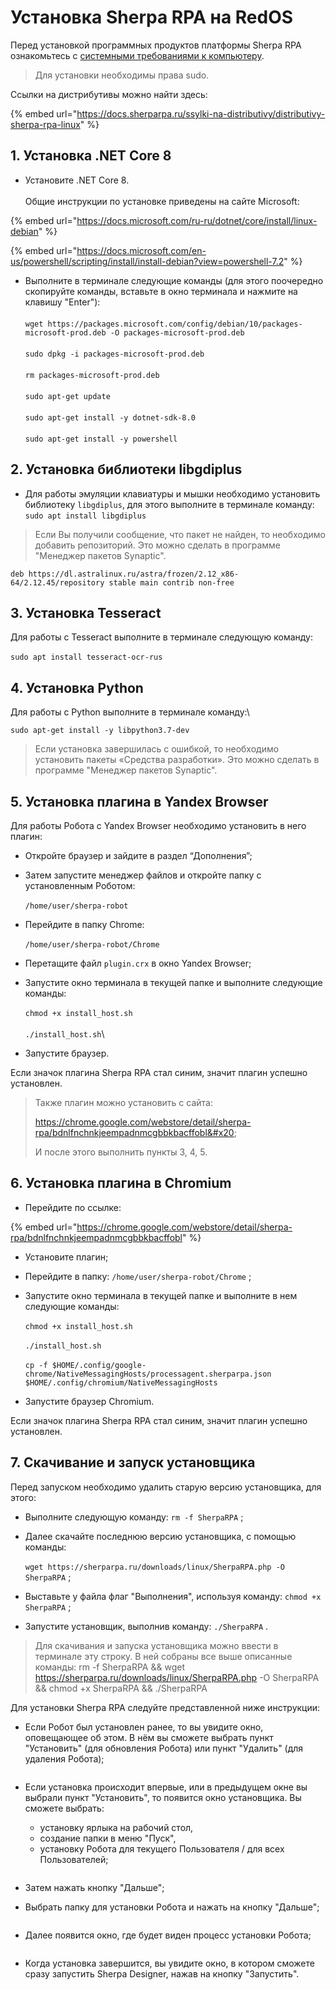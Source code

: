 # Установка Sherpa RPA на RedOS

Перед установкой программных продуктов платформы Sherpa RPA ознакомьтесь с [системными требованиями к компьютеру](../#sistemnye-trebovaniya-dlya-sherpa-rpa-dlya-linux).

> Для установки необходимы права sudo.

Ссылки на дистрибутивы можно найти здесь:

{% embed url="https://docs.sherparpa.ru/ssylki-na-distributivy/distributivy-sherpa-rpa-linux" %}

## 1. Установка .NET **Core 8**

* Установите .NET Core 8. \
  \
  Общие инструкции по установке приведены на сайте Microsoft:

{% embed url="https://docs.microsoft.com/ru-ru/dotnet/core/install/linux-debian" %}

{% embed url="https://docs.microsoft.com/en-us/powershell/scripting/install/install-debian?view=powershell-7.2" %}

* Выполните в терминале следующие команды (для этого поочередно скопируйте команды, вставьте в окно терминала и нажмите на клавишу "Enter"):\
  \
  `wget https://packages.microsoft.com/config/debian/10/packages-microsoft-prod.deb -O packages-microsoft-prod.deb`\
  \
  `sudo dpkg -i packages-microsoft-prod.deb`\
  \
  `rm packages-microsoft-prod.deb`\
  \
  `sudo apt-get update`\
  \
  `sudo apt-get install -y dotnet-sdk-8.0`\
  \
  `sudo apt-get install -y powershell`

## 2. Установка библиотеки libgdiplu**s**

* Для работы эмуляции клавиатуры и мышки необходимо установить библиотеку `libgdiplus`, для этого выполните в терминале команду: `sudo apt install libgdiplus`

> Если Вы получили сообщение, что пакет не найден, то необходимо добавить репозиторий. Это можно сделать в программе "Менеджер пакетов Synaptic".

`deb https://dl.astralinux.ru/astra/frozen/2.12_x86-64/2.12.45/repository stable main contrib non-free`

## 3. Установка Tesseract

Для работы с Tesseract выполните в терминале следующую команду:\
\
`sudo apt install tesseract-ocr-rus`

## 4. Установка Python

Для работы с Python выполните в терминале команду:\


`sudo apt-get install -y libpython3.7-dev`

> Если установка завершилась с ошибкой, то необходимо установить пакеты «Средства разработки». Это можно сделать в программе "Менеджер пакетов Synaptic".

## 5. Установка плагина в Yandex Browser

Для работы Робота с Yandex Browser необходимо установить в него плагин:

* Откройте браузер и зайдите в раздел “Дополнения”;
* Затем запустите менеджер файлов и откройте папку с установленным Роботом:\
  \
  `/home/user/sherpa-robot`



* Перейдите в папку Chrome: \
  \
  `/home/user/sherpa-robot/Chrome`



* Перетащите файл `plugin.crx` в окно Yandex Browser;
* Запустите окно терминала в текущей папке и выполните следующие команды:\
  \
  `chmod +x install_host.sh`\
  \
  `./install_host.sh`\

* Запустите браузер.

Если значок плагина Sherpa RPA стал синим, значит плагин успешно установлен.

> Также плагин можно установить с сайта:&#x20;
>
> https://chrome.google.com/webstore/detail/sherpa-rpa/bdnlfnchnkjeempadnmcgbbkbacffobl&#x20;
>
> И после этого выполнить пункты 3, 4, 5.

## 6. Установка плагина в Chromium

* Перейдите по ссылке:&#x20;

{% embed url="https://chrome.google.com/webstore/detail/sherpa-rpa/bdnlfnchnkjeempadnmcgbbkbacffobl" %}

* Установите плагин;
* Перейдите в папку:  `/home/user/sherpa-robot/Chrome` ;
* Запустите окно терминала в текущей папке и выполните в нем следующие команды:\
  \
  `chmod +x install_host.sh`\
  \
  `./install_host.sh`\
  \
  `cp -f $HOME/.config/google-chrome/NativeMessagingHosts/processagent.sherparpa.json $HOME/.config/chromium/NativeMessagingHosts`



* Запустите браузер Chromium.&#x20;

Если значок плагина Sherpa RPA стал синим, значит плагин успешно установлен.

## 7. Скачивание и запуск установщика

Перед запуском необходимо удалить старую версию установщика, для этого:

* Выполните следующую команду: `rm -f SherpaRPA` ;
* Далее скачайте последнюю версию установщика, с помощью команды: \
  \
  `wget https://sherparpa.ru/downloads/linux/SherpaRPA.php -O SherpaRPA` ;



* Выставьте у файла флаг "Выполнения", используя команду: `chmod +x SherpaRPA` ;
* Запустите установщик, выполнив команду: `./SherpaRPA` .

> Для скачивания и запуска установщика можно ввести в терминале эту строку. В ней собраны все выше описанные команды: rm -f SherpaRPA && wget https://sherparpa.ru/downloads/linux/SherpaRPA.php -O SherpaRPA && chmod +x SherpaRPA && ./SherpaRPA

Для установки Sherpa RPA следуйте представленной ниже инструкции:

* Если Робот был установлен ранее, то вы увидите окно, оповещающее об этом. В нём вы сможете выбрать пункт "Установить" (для обновления Робота) или пункт "Удалить" (для удаления Робота);

<figure><img src="../../.gitbook/assets/изображение (1).png" alt=""><figcaption></figcaption></figure>

*   Если установка происходит впервые, или в предыдущем окне вы выбрали пункт "Установить", то появится окно установщика. Вы сможете выбрать:

    * установку ярлыка на рабочий стол,&#x20;
    * создание папки в меню "Пуск",
    * установку Робота для текущего Пользователя / для всех Пользователей;

    <figure><img src="../../.gitbook/assets/изображение (3).png" alt=""><figcaption></figcaption></figure>
* Затем нажать кнопку "Дальше";
* Выбрать папку для установки Робота и нажать на кнопку "Дальше";

<figure><img src="../../.gitbook/assets/изображение (7).png" alt=""><figcaption></figcaption></figure>

* Далее появится окно, где будет виден процесс установки Робота;

<figure><img src="../../.gitbook/assets/изображение (6).png" alt=""><figcaption></figcaption></figure>

* Когда установка завершится, вы увидите окно, в котором сможете сразу запустить Sherpa Designer, нажав на кнопку "Запустить".

<figure><img src="../../.gitbook/assets/изображение (8).png" alt=""><figcaption></figcaption></figure>
